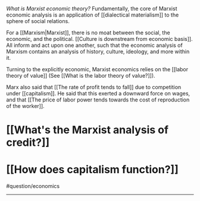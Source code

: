 *What is Marxist economic theory?* Fundamentally, the core of Marxist economic analysis is an application of [[dialectical materialism]] to the sphere of social relations. 

For a [[Marxism|Marxist]], there is no moat between the social, the economic, and the political. [[Culture is downstream from economic basis]]. All inform and act upon one another, such that the economic analysis of Marxism contains an analysis of history, culture, ideology, and more within it. 

Turning to the explicitly economic, Marxist economics relies on the [[labor theory of value]] (See [[What is the labor theory of value?]]). 

Marx also said that [[The rate of profit tends to fall]] due to competition under [[capitalism]]. He said that this exerted a downward force on wages, and that [[The price of labor power tends towards the cost of reproduction of the worker]]. 

# [[What's the Marxist analysis of credit?]]
# [[How does capitalism function?]]

#question/economics 

---
